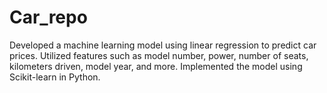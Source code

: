 # Car_repo
 Developed a machine learning model using linear regression to predict car prices. Utilized features such as model number, power, number of seats, kilometers driven, model year, and more. Implemented the model using Scikit-learn in Python. 
